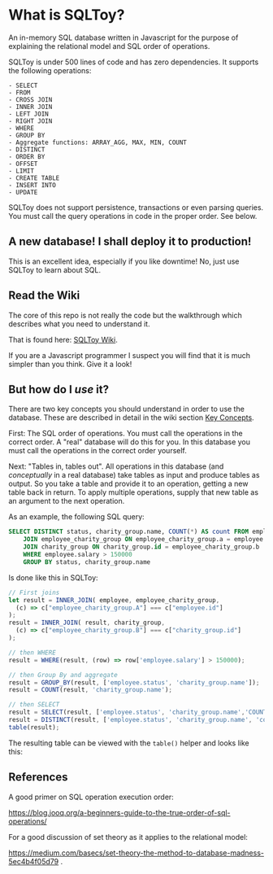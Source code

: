 # What is SQLToy?

An in-memory SQL database written in Javascript for the purpose of explaining the relational model and SQL order of operations.

SQLToy is under 500 lines of code and has zero dependencies. It supports the following operations:

    - SELECT
    - FROM
    - CROSS JOIN
    - INNER JOIN
    - LEFT JOIN
    - RIGHT JOIN
    - WHERE
    - GROUP BY
    - Aggregate functions: ARRAY_AGG, MAX, MIN, COUNT
    - DISTINCT
    - ORDER BY
    - OFFSET
    - LIMIT
    - CREATE TABLE
    - INSERT INTO
    - UPDATE

SQLToy does not support persistence, transactions or even parsing queries. You must call the query operations in code in the proper order. See below.

## A new database! I shall deploy it to production!

This is an excellent idea, especially if you like downtime! No, just use SQLToy to learn about SQL.

## Read the Wiki

The core of this repo is not really the code but the walkthrough which describes what you need to understand it.

That is found here: [SQLToy Wiki](https://github.com/weinberg/SQLToy/wiki).

If you are a Javascript programmer I suspect you will find that it is much simpler than you think. Give it a look!

## But how do I _use_ it?

There are two key concepts you should understand in order to use the database. These are described in detail in the wiki section [Key Concepts](https://github.com/weinberg/SQLToy/wiki/Two-Key-Concepts).

First: The SQL order of operations. You must call the operations in the correct order. A "real" database will do this for you. In this database you must call the operations in the correct order yourself. 

Next: "Tables in, tables out". All operations in this database (and _conceptually_ in a real database) take tables as input and produce tables as output. So you take a table and provide it to an operation, getting a new table back in return.  To apply multiple operations, supply that new table as an argument to the next operation.

As an example, the following SQL query:

```SQL
SELECT DISTINCT status, charity_group.name, COUNT(*) AS count FROM employee
    JOIN employee_charity_group ON employee_charity_group.a = employee.id
    JOIN charity_group ON charity_group.id = employee_charity_group.b
    WHERE employee.salary > 150000
    GROUP BY status, charity_group.name
```

Is done like this in SQLToy:

```javascript
// First joins
let result = INNER_JOIN( employee, employee_charity_group,
  (c) => c["employee_charity_group.A"] === c["employee.id"]
);
result = INNER_JOIN( result, charity_group,
  (c) => c["employee_charity_group.B"] === c["charity_group.id"]
);

// then WHERE
result = WHERE(result, (row) => row['employee.salary'] > 150000);

// then Group By and aggregate
result = GROUP_BY(result, ['employee.status', 'charity_group.name']);
result = COUNT(result, 'charity_group.name');

// then SELECT
result = SELECT(result, ['employee.status', 'charity_group.name','COUNT(charity_group.name)'],{'COUNT(charity_group.name)': 'count'})
result = DISTINCT(result, ['employee.status', 'charity_group.name', 'count'])
table(result);
```

The resulting table can be viewed with the `table()` helper and looks like this:


## References

A good primer on SQL operation execution order:

https://blog.jooq.org/a-beginners-guide-to-the-true-order-of-sql-operations/

For a good discussion of set theory as it applies to the relational model:

https://medium.com/basecs/set-theory-the-method-to-database-madness-5ec4b4f05d79 .

